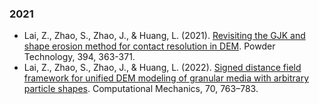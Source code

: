 ### 2021

- Lai, Z., Zhao, S., Zhao, J., & Huang, L. (2021). [Revisiting the GJK and shape erosion method for contact resolution in DEM](https://doi.org/10.1016/j.powtec.2021.08.068). Powder Technology, 394, 363-371.
- Lai, Z., Zhao, S., Zhao, J., & Huang, L. (2022). [Signed distance field framework for unified DEM modeling of granular media with arbitrary particle shapes](https://doi.org/10.1007/s00466-022-02220-8). Computational Mechanics, 70, 763–783.